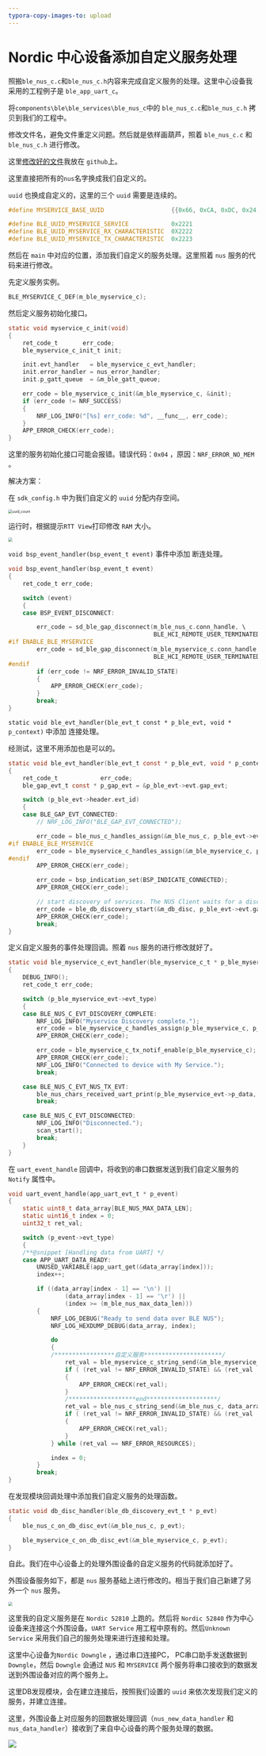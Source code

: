 ```yaml
---
typora-copy-images-to: upload
---
```


# Nordic 中心设备添加自定义服务处理



照搬`ble_nus_c.c`和`ble_nus_c.h`内容来完成自定义服务的处理。这里中心设备我采用的工程例子是 `ble_app_uart_c`。



将`components\ble\ble_services\ble_nus_c`中的 `ble_nus_c.c`和`ble_nus_c.h` 拷贝到我们的工程中。

修改文件名，避免文件重定义问题。然后就是依样画葫芦，照着 `ble_nus_c.c` 和 `ble_nus_c.h` 进行修改。

这里[修改好的文件](https://github.com/duapple/nordic_ble_central_custom_services)我放在 `github`上。

这里直接把所有的`nus`名字换成我们自定义的。

`uuid` 也换成自定义的，这里的三个 `uuid` 需要是连续的。

```c
#define MYSERVICE_BASE_UUID                   {{0x66, 0xCA, 0xDC, 0x24, 0x0E, 0xE5, 0xA9, 0xE0, 0x93, 0xF3, 0xA3, 0xB5, 0x00, 0x00, 0x40, 0x6E}} /**< Used vendor-specific UUID. */

#define BLE_UUID_MYSERVICE_SERVICE            0x2221                      /**< The UUID of the Nordic UART Service. */
#define BLE_UUID_MYSERVICE_RX_CHARACTERISTIC  0X2222                      /**< The UUID of the RX Characteristic. */
#define BLE_UUID_MYSERVICE_TX_CHARACTERISTIC  0x2223                      /**< The UUID of the TX Characteristic. */
```



然后在 `main` 中对应的位置，添加我们自定义的服务处理。这里照着 `nus` 服务的代码来进行修改。

先定义服务实例。

```c
BLE_MYSERVICE_C_DEF(m_ble_myservice_c);
```

然后定义服务初始化接口。

```c
static void myservice_c_init(void)
{
    ret_code_t       err_code;
    ble_myservice_c_init_t init;

    init.evt_handler   = ble_myservice_c_evt_handler;
    init.error_handler = nus_error_handler;
    init.p_gatt_queue  = &m_ble_gatt_queue;

    err_code = ble_myservice_c_init(&m_ble_myservice_c, &init);
	if (err_code != NRF_SUCCESS)
	{
		NRF_LOG_INFO("[%s] err_code: %d", __func__, err_code);
	}
    APP_ERROR_CHECK(err_code);
}
```

这里的服务初始化接口可能会报错。错误代码：`0x04` ，原因：`NRF_ERROR_NO_MEM` 。

解决方案：

在 `sdk_config.h` 中为我们自定义的 `uuid` 分配内存空间。

 <img src="C:\Users\28328\Desktop\uuid_count.png" alt="uuid_count" style="zoom:50%;" />

运行时，根据提示`RTT View`打印修改 `RAM` 大小。

<img src="C:\Users\28328\Desktop\RAM.png" style="zoom:50%;" />



`void bsp_event_handler(bsp_event_t event)` 事件中添加 断连处理。

```c
void bsp_event_handler(bsp_event_t event)
{
    ret_code_t err_code;

    switch (event)
    {
    case BSP_EVENT_DISCONNECT:

        err_code = sd_ble_gap_disconnect(m_ble_nus_c.conn_handle, \
                                         BLE_HCI_REMOTE_USER_TERMINATED_CONNECTION);
#if ENABLE_BLE_MYSERVICE
        err_code = sd_ble_gap_disconnect(m_ble_myservice_c.conn_handle, \
                                         BLE_HCI_REMOTE_USER_TERMINATED_CONNECTION);
#endif
        if (err_code != NRF_ERROR_INVALID_STATE)
        {
            APP_ERROR_CHECK(err_code);
        }
        break;
}
```



`static void ble_evt_handler(ble_evt_t const * p_ble_evt, void * p_context)` 中添加 连接处理。

经测试，这里不用添加也是可以的。

```c
static void ble_evt_handler(ble_evt_t const * p_ble_evt, void * p_context)
{
    ret_code_t            err_code;
    ble_gap_evt_t const * p_gap_evt = &p_ble_evt->evt.gap_evt;

    switch (p_ble_evt->header.evt_id)
    {
    case BLE_GAP_EVT_CONNECTED:
        // NRF_LOG_INFO("BLE_GAP_EVT_CONNECTED");

        err_code = ble_nus_c_handles_assign(&m_ble_nus_c, p_ble_evt->evt.gap_evt.conn_handle, NULL);
#if ENABLE_BLE_MYSERVICE
        err_code = ble_myservice_c_handles_assign(&m_ble_myservice_c, p_ble_evt->evt.gap_evt.conn_handle, NULL);
#endif
        APP_ERROR_CHECK(err_code);

        err_code = bsp_indication_set(BSP_INDICATE_CONNECTED);
        APP_ERROR_CHECK(err_code);

        // start discovery of services. The NUS Client waits for a discovery result
        err_code = ble_db_discovery_start(&m_db_disc, p_ble_evt->evt.gap_evt.conn_handle);
        APP_ERROR_CHECK(err_code);
        break;
}
```



定义自定义服务的事件处理回调。照着 `nus` 服务的进行修改就好了。

```c
static void ble_myservice_c_evt_handler(ble_myservice_c_t * p_ble_myservice_c, ble_myservice_c_evt_t const * p_ble_myservice_evt)
{
	DEBUG_INFO();
    ret_code_t err_code;

    switch (p_ble_myservice_evt->evt_type)
    {
    case BLE_NUS_C_EVT_DISCOVERY_COMPLETE:
        NRF_LOG_INFO("Myservice Discovery complete.");
        err_code = ble_myservice_c_handles_assign(p_ble_myservice_c, p_ble_myservice_evt->conn_handle, &p_ble_myservice_evt->handles);
        APP_ERROR_CHECK(err_code);

        err_code = ble_myservice_c_tx_notif_enable(p_ble_myservice_c);
        APP_ERROR_CHECK(err_code);
        NRF_LOG_INFO("Connected to device with My Service.");
        break;

    case BLE_NUS_C_EVT_NUS_TX_EVT:
        ble_nus_chars_received_uart_print(p_ble_myservice_evt->p_data, p_ble_myservice_evt->data_len);
        break;

    case BLE_NUS_C_EVT_DISCONNECTED:
        NRF_LOG_INFO("Disconnected.");
        scan_start();
        break;
    }
}
```



在 `uart_event_handle` 回调中，将收到的串口数据发送到我们自定义服务的`Notify` 属性中。

```c
void uart_event_handle(app_uart_evt_t * p_event)
{
    static uint8_t data_array[BLE_NUS_MAX_DATA_LEN];
    static uint16_t index = 0;
    uint32_t ret_val;

    switch (p_event->evt_type)
    {
    /**@snippet [Handling data from UART] */
    case APP_UART_DATA_READY:
        UNUSED_VARIABLE(app_uart_get(&data_array[index]));
        index++;

        if ((data_array[index - 1] == '\n') ||
                (data_array[index - 1] == '\r') ||
                (index >= (m_ble_nus_max_data_len)))
        {
            NRF_LOG_DEBUG("Ready to send data over BLE NUS");
            NRF_LOG_HEXDUMP_DEBUG(data_array, index);

            do
            {
            /*****************自定义服务**********************/
                ret_val = ble_myservice_c_string_send(&m_ble_myservice_c, data_array, index);
				if ( (ret_val != NRF_ERROR_INVALID_STATE) && (ret_val != NRF_ERROR_RESOURCES) )
                {
                    APP_ERROR_CHECK(ret_val);
                }
                /*******************end********************/
                ret_val = ble_nus_c_string_send(&m_ble_nus_c, data_array, index);
                if ( (ret_val != NRF_ERROR_INVALID_STATE) && (ret_val != NRF_ERROR_RESOURCES) )
                {
                    APP_ERROR_CHECK(ret_val);
                }
            } while (ret_val == NRF_ERROR_RESOURCES);

            index = 0;
        }
        break;
}
```



在发现模块回调处理中添加我们自定义服务的处理函数。

```c
static void db_disc_handler(ble_db_discovery_evt_t * p_evt)
{
    ble_nus_c_on_db_disc_evt(&m_ble_nus_c, p_evt);

    ble_myservice_c_on_db_disc_evt(&m_ble_myservice_c, p_evt);
}
```



自此。我们在中心设备上的处理外围设备的自定义服务的代码就添加好了。

外围设备服务如下，都是 `nus` 服务基础上进行修改的。相当于我们自己新建了另外一个 `nus` 服务。

<img src="C:\Users\28328\Desktop\Screenshot_2021-01-26-00-03-53-103_no.nordicsemi..png" style="zoom:50%;" />



这里我的自定义服务是在 `Nordic 52810` 上跑的。然后将 `Nordic 52840` 作为中心设备来连接这个外围设备。`UART Service` 用工程中原有的。然后`Unknown Service` 采用我们自己的服务处理来进行连接和处理。

这里中心设备为`Nordic Downgle` ，通过串口连接PC， PC串口助手发送数据到 `Downgle`，然后 `Downgle` 会通过 `NUS` 和 `MYSERVICE`  两个服务将串口接收到的数据发送到外围设备对应的两个服务上。

这里DB发现模块，会在建立连接后，按照我们设置的 `uuid` 来依次发现我们定义的服务，并建立连接。

这里，外围设备上对应服务的回数据处理回调（`nus_new_data_handler` 和 `nus_data_handler`）接收到了来自中心设备的两个服务处理的数据。

![](C:\Users\28328\Desktop\rtt.png)

